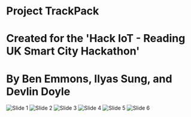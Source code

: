 # Project TrackPack
# Created for the 'Hack IoT - Reading UK Smart City Hackathon'
# By Ben Emmons, Ilyas Sung, and Devlin Doyle

![Slide 1](https://raw.githubusercontent.com/piraterising/Project-TrackPack/master/Presentation%20(Image%20Version)/Slide%201.png)
![Slide 2](https://raw.githubusercontent.com/piraterising/Project-TrackPack/master/Presentation%20(Image%20Version)/Slide%202.png)
![Slide 3](https://raw.githubusercontent.com/piraterising/Project-TrackPack/master/Presentation%20(Image%20Version)/Slide%203.png)
![Slide 4](https://raw.githubusercontent.com/piraterising/Project-TrackPack/master/Presentation%20(Image%20Version)/Slide%204.png)
![Slide 5](https://raw.githubusercontent.com/piraterising/Project-TrackPack/master/Presentation%20(Image%20Version)/Slide%205.png)
![Slide 6](https://raw.githubusercontent.com/piraterising/Project-TrackPack/master/Presentation%20(Image%20Version)/Slide%206.png)